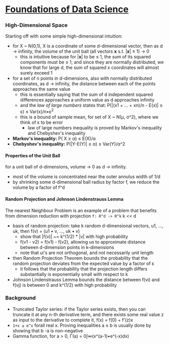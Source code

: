 # [Foundations of Data Science](https://www.cs.cornell.edu/jeh/book2016June9.pdf)
### High-Dimensional Space
Starting off with some simple high-dimensional intuition:
- for X ~ N(0,1), X is a coordinate of some d-dimensional vector, then as d -> infinity, the volume of the unit ball (all vectors **x** s.t. |**x**| ≤ 1) -> 0
  - this is intuitive because for |**x**| to be ≤ 1, the sum of its squared components must be ≤ 1, and since they are normally distributed, we know that for large d, the sum of squared x coordinates will almost surely exceed 1
- for a set of n points in d-dimensions, also with normally distributed coordinates, as d -> infinity, the distance between each of the points approaches the same value
  - this is essentially saying that the sum of d independent squared differences approaches a uniform value as d approaches infinity
  - and the *law of large numbers* states that: P(|(x1 + ... + xn)/n - E(x)| ≥ &epsilon;) ≤ Var(x)/n•&epsilon;<sup>2</sup>
  - this is a bound of sample mean, for set of X ~ N(&mu;, &sigma;^2), where we think of &epsilon; to be error
    - law of large numbers inequality is proved by Markov's inequality and Chebyshev's inequality
- **Markov's inequality:** P( X ≥ &alpha;) ≤ E(X)/&alpha;
- **Chebyshev's inequality:** P(|Y-E(Y)| ≥ &alpha;) ≤ Var(Y)/&alpha;^2

#### Properties of the Unit Ball
for a unit ball of d-dimensions, volume -> 0 as d -> infinity.
- most of the volume is concentrated near the outer annulus width of 1/d
- by shrinking some d-dimensional ball radius by factor f, we reduce the volume by a factor of f^d

#### Random Projection and Johnson Lindenstrauss Lemma
The nearest Neighbour Problem is an example of a problem that benefits from dimension reduction with projection `f: R^d -> R^k` k << d
- basis of random projection: take k random d-dimensional vectors, u1, ..., uk, then f(v) = (u1 • v, ..., uk • v)
  - show that |f(v)| ~= k^(1/2) * |v| with high probability
  - f(v1 - v2) = f(v1) - f(v2), allowing us to approximate distance between d-dimension points in k-dimensions
  - note that ui's are not orthogonal, and not necessarily unit length
- then Random Projection Theorem bounds the probability that the random projection deviates from the expected value by a factor of &epsilon;
  - it follows that the probability that the projection length differs substantially is exponentially small with respect to k
- Johnson Lindenstrauss Lemma bounds the distance between f(vi) and f(vj) is between 0 and k^(1/2) with high probability

### Background
- Truncated Taylor series: if the Taylor series exists, then you can truncate it at any n-th derivative term, and there exists some real value z as input to the derivative to complete it, f(x) = f(0) + f'(z)x
- `1+x ≤ e^x` forall real x. Proving inequalities a ≤ b is usually done by showing that b -a is non-negative
- Gamma function, for a > 0, &Gamma;(a) = 0∫∞(x^(a-1)•e^(-x)dx)
